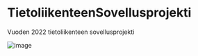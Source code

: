# TietoliikenteenSovellusprojekti
Vuoden 2022 tietoliikenteen sovellusprojekti

![image](https://user-images.githubusercontent.com/97531298/199923738-0a49c750-2408-4f4b-a696-a13558a3ca13.png)
